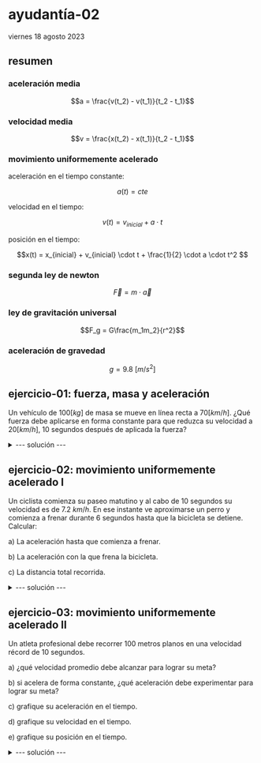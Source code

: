 # ayudantía-02

viernes 18 agosto 2023

## resumen

### aceleración media

$$a = \frac{v(t_2) - v(t_1)}{t_2 - t_1}$$

### velocidad media

$$v = \frac{x(t_2) - x(t_1)}{t_2 - t_1}$$

### movimiento uniformemente acelerado

aceleración en el tiempo constante: 

$$a(t) = cte$$

velocidad en el tiempo: 

$$v(t) = v_{inicial} + a \cdot t$$

posición en el tiempo: 

$$x(t) = x_{inicial} + v_{inicial} \cdot t + \frac{1}{2} \cdot a \cdot t^2 $$

### segunda ley de newton

$$\vec{F} = m \cdot \vec{a}$$

### ley de gravitación universal

$$F_g = G\frac{m_1m_2}{r^2}$$

### aceleración de gravedad

$$g=9.8 \ [m/s^2]$$

## ejercicio-01: fuerza, masa y aceleración

Un vehículo de $100[kg]$ de masa se mueve en línea recta a $70[km/h]$. ¿Qué fuerza debe aplicarse en forma constante para que reduzca su velocidad a $20[km/h]$, 10 segundos después de aplicada la fuerza?

<details>
<summary>--- solución ---</summary>

calculamos la aceleración:

$$a=\frac{70[km/h] - 20[km/h]}{10[seg]}$$ 

$$a=\frac{50[km/h]}{10[seg]}$$ 

$$a=\frac{13.88[m/s]}{10[s]}$$ 

$$a=1.388[m/s^2]$$ 

por lo tanto la fuerza requerida es:

$$F=m \cdot a$$ 

$$F=100[kg] \cdot 1.388[m/s^2]$$ 

$$F=138.8[kg \cdot m/s^2]$$ 

$$F=138.8[N]$$ 

</details>

## ejercicio-02: movimiento uniformemente acelerado I

Un ciclista comienza su paseo matutino y al cabo de 10 segundos su velocidad es de $7.2 \ km/h$. En ese instante ve aproximarse un perro y comienza a frenar durante 6 segundos hasta que la bicicleta se detiene. Calcular:

a) La aceleración hasta que comienza a frenar.

b) La aceleración con la que frena la bicicleta.

c) La distancia total recorrida.

<details>
<summary>--- solución ---</summary>

a) 

$$a_1 = \frac{7.2 [\frac{km}{h}] - 0 [\frac{km}{h}]}{10[s] - 0[s]}$$

$$a_1 = \frac{7.2 [\frac{km}{h}]}{10[s]}$$

$$a_1 = \frac{2 [\frac{m}{s}]}{10[s]}$$

$$a_1 = \frac{1}{5}\left[\frac{m}{s^2}\right]$$

$$a_1 = 0.2\left[\frac{m}{s^2}\right]$$

b)

$$a_2 = \frac{0 [\frac{km}{h}] - 7.2 [\frac{km}{h}]}{16[s] - 10[s]}$$

$$a_2 = \frac{- 7.2 [\frac{km}{h}]}{6[s]}$$

$$a_2 = \frac{- 2 [\frac{m}{s}]}{6[s]}$$

$$a_2 = -\frac{1}{3}\left[\frac{m}{s^2}\right]$$

$$a_2 \approx -0.33\left[\frac{m}{s^2}\right]$$

c) La distancia total recorrida es la suma entre lo que recorrió en la primera fase y lo que recorrió la segunda fase.

Usando la fórmula para el movimiento uniformemente acelerado, en la primera fase:

$$x(t) = x_{inicial} + v_{inicial} \cdot t + \frac{1}{2} \cdot a \cdot t^2 $$

$$x(10[s]) = 0 + 0 \cdot 10[s] + \frac{1}{2} \cdot 0.2\left[\frac{m}{s^2}\right] \cdot (10[s])^2 $$

$$x(10(s)) = \frac{1}{2} \cdot 0.2\left[\frac{m}{s^2}\right] \cdot (10[s])^2 $$

$$x(10(s)) = 0.1\left[\frac{m}{s^2}\right] \cdot 100[s^2] $$

$$x(10(s)) = 10[m] $$

en la segunda fase:

$$x(6[s]) = 0 + 7.2 [\frac{km}{h}] \cdot 6[s] + \frac{1}{2} \cdot -0.33\left[\frac{m}{s^2}\right] \cdot (6[s])^2 $$

$$x(6[s]) = 0 + 2 [\frac{m}{s}] \cdot 6[s] + \frac{1}{2} \cdot -0.33\left[\frac{m}{s^2}
\right] \cdot (6[s])^2 $$

$$x(6[s]) = 12 [m] + \frac{1}{2} \cdot -0.33\left[\frac{m}{s^2}
\right] \cdot 36[s^2] $$

$$x(6[s]) = 12 [m] + -0.33\left[\frac{m}{s^2}
\right] \cdot 18[s^2] $$

$$x(6[s]) = 12 [m] - 5.94[m]$$

$$x(6[s]) = 6.06 [m]$$

finalmente sumando ambos resultados la distancia final es de $16.06 \ [m]$.

</details>

## ejercicio-03:  movimiento uniformemente acelerado II

Un atleta profesional debe recorrer 100 metros planos en una velocidad récord de 10 segundos.

a) ¿qué velocidad promedio debe alcanzar para lograr su meta?

b) si acelera de forma constante, ¿qué aceleración debe experimentar para lograr su meta?

c) grafique su aceleración en el tiempo.

d) grafique su velocidad en el tiempo.

e) grafique su posición en el tiempo.

<details>
<summary>--- solución ---</summary>

a) la velocidad promedio es:

$$v = \frac{100 [m] - 0 [m]}{10[s] - 0[s]}$$

$$v = \frac{100 [m]}{10[s]}$$

$$v = 10\left[\frac{m}{s}\right]$$

b) la aceleración es:

$$x(t) = x_{inicial} + v_{inicial} \cdot t + \frac{1}{2} \cdot a \cdot t^2 $$

$$x(10[s]) = 0 + 0 \cdot 10[s] + \frac{1}{2} \cdot a \cdot (10[s])^2 $$

$$100[m] = \frac{1}{2} \cdot a \cdot (10[s])^2 $$

$$100[m] = \frac{1}{2} \cdot a \cdot 100[s^2] $$

$$\frac{100[m]}{100[s^2]} = \frac{1}{2} \cdot a $$

$$\frac{2 \cdot 100[m]}{100[s^2]} = a $$

$$a = \frac{2 \cdot 100[m]}{100[s^2]} $$

$$a = 2 \left[\frac{m}{s^2}\right] $$


c) para dibujar el gráfico de aceleración debemos tomar en cuenta que la aceleración es constante durante todo el intervalo de movimiento. Es decir, dentro de los 10 segundos, siempre vale $a = 2\left[\frac{m}{s^2}\right]$.

![Alt text](./img/a-plot.png)

d) para dibujar el gráfico de la velocidad, tomamos la ecuación de la velocidad en el tiempo $v(t)$ para el movimiento uniformemente acelerado y calculamos algunos puntos del gráfico.

$$v(t) = v_{inicial} + a \cdot t$$

$$v(0[s]) = 0 [m/s] + 2[m/s^2] \cdot 0[s] \ \rightarrow \ v(0[s]) = 0$$

$$v(1[s]) = 0[m/s] + 2[m/s^2] \cdot 1[s] \ \rightarrow \ v(1[s]) = 2[m/s]$$

$$v(2[s]) = 0[m/s] + 2[m/s^2] \cdot 2[s] \ \rightarrow \ v(2[s]) = 4[m/s]$$

$$v(4[s]) = 0[m/s] + 2[m/s^2] \cdot 4[s] \ \rightarrow \ v(4[s]) = 8[m/s]$$

$$v(8[s]) = 0[m/s] + 2[m/s^2] \cdot 8[s] \ \rightarrow \ v(8[s]) = 16[m/s]$$

$$v(10[s]) = 0[m/s] + 2[m/s^2] \cdot 10[s] \ \rightarrow \ v(10[s]) = 20[m/s]$$

Tomando estos puntos podemos trazar el siguiente gráfico.

![Alt text](./img/v-plot.png)

e) para dibujar el gráfico de la posición, tomamos la ecuación de la posición en el tiempo $x(t)$ para el movimiento uniformemente acelerado y calculamos algunos puntos del gráfico.

$$x(t) = x_{inicial} + v_{inicial} \cdot t + \frac{1}{2} \cdot a \cdot t^2 $$

en este caso $x_{inicial}=0[m]$ y $v_{inicial}=0[m/s]$, por lo que la ecuación queda:

$$x(t) = \frac{1}{2} \cdot a \cdot t^2 $$

calculamos el valor de esta ecuación para distintos valores de $t$.

$$x(0[s]) = \frac{1}{2} \cdot 2[m/s] \cdot 0[s]^2 \ \rightarrow \ x(0[s]) = 0[m]$$

$$x(1[s]) = \frac{1}{2} \cdot 2[m/s^2] \cdot 1[s]^2 \ \rightarrow \ x(1[s]) = 2[m]$$

$$x(2[s]) = \frac{1}{2} \cdot 2[m/s^2] \cdot 2[s]^2 \ \rightarrow \ x(2[s]) = 4[m]$$

$$x(3[s]) = \frac{1}{2} \cdot 2[m/s^2] \cdot 3[s]^2 \ \rightarrow \ x(2[s]) = 9[m]$$

$$x(4[s]) = \frac{1}{2} \cdot 2[m/s^2] \cdot 4[s]^2 \ \rightarrow \ x(2[s]) = 16[m]$$

$$x(5[s]) = \frac{1}{2} \cdot 2[m/s^2] \cdot 5[s]^2 \ \rightarrow \ x(2[s]) = 25[m]$$

$$x(6[s]) = \frac{1}{2} \cdot 2[m/s^2] \cdot 6[s]^2 \ \rightarrow \ x(2[s]) = 36[m]$$

$$x(7[s]) = \frac{1}{2} \cdot 2[m/s^2] \cdot 7[s]^2 \ \rightarrow \ x(2[s]) = 49[m]$$

$$x(8[s]) = \frac{1}{2} \cdot 2[m/s^2] \cdot 8[s]^2 \ \rightarrow \ x(2[s]) = 64[m]$$

$$x(9[s]) = \frac{1}{2} \cdot 2[m/s^2] \cdot 9[s]^2 \ \rightarrow \ x(2[s]) = 81[m]$$

$$x(10[s]) = \frac{1}{2} \cdot 2[m/s^2] \cdot 10[s]^2 \ \rightarrow \ x(10[s]) = 100[m]$$

![Alt text](./img/x-plot.png)

</details>

